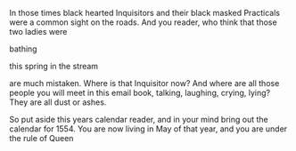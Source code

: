
In those times black hearted Inquisitors and their black masked Practicals were a common sight on the roads. And you reader, who think that those two ladies were

bathing

this spring in the stream


are much mistaken. Where is that Inquisitor now? And where are all those people you will meet in this email book, talking, laughing, crying, lying? They are all dust or ashes.

So put aside this years calendar reader, and in your mind bring out the calendar for 1554. You are now living in May of that year, and you are under the rule of Queen